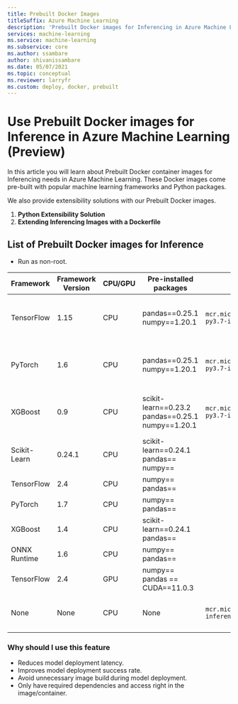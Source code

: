 ```yaml
---
title: Prebuilt Docker Images
titleSuffix: Azure Machine Learning
description: 'Prebuilt Docker images for Inferencing in Azure Machine Learning'
services: machine-learning
ms.service: machine-learning
ms.subservice: core
ms.author: ssambare
author: shivanissambare
ms.date: 05/07/2021
ms.topic: conceptual
ms.reviewer: larryfr
ms.custom: deploy, docker, prebuilt
---
```


# Use Prebuilt Docker images for Inference in Azure Machine Learning (Preview)

In this article you will learn about Prebuilt Docker container images for Inferencing needs in Azure Machine Learning. 
These Docker images come pre-built with popular machine learning frameworks and Python packages.

We also provide extensibility solutions with our Prebuilt Docker images.

1. __Python Extensibility Solution__
2. __Extending Inferencing Images with a Dockerfile__

## List of Prebuilt Docker images for Inference 

* Run as non-root.

Framework | Framework Version | CPU/GPU | Pre-installed packages | MCR Path | Curated Environment
--- | --- | --- | --- | --- | --- |
TensorFlow | 1.15 | CPU | pandas==0.25.1 <br/> numpy==1.20.1 | `mcr.microsoft.com/azureml/tensorflow1.15-py3.7-inference-cpu:latest` | AzureML-TensorFlow-1.15-Inference-CPU  |
PyTorch | 1.6 | CPU | pandas==0.25.1 <br/> numpy==1.20.1 | `mcr.microsoft.com/azureml/pytorch1.6-py3.7-inference-cpu:latest` | AzureML-PyTorch-1.6-Inference-CPU |
XGBoost | 0.9 | CPU | scikit-learn==0.23.2 <br/> pandas==0.25.1 <br/> numpy==1.20.1 | `mcr.microsoft.com/azureml/xgboost0.9-py3.7-inference-cpu:latest` | AzureML-XGBoost-0.9-Inference-CPU |
Scikit-Learn | 0.24.1 | CPU | scikit-learn==0.24.1 <br/> pandas== <br/> numpy== | | |
TensorFlow | 2.4 | CPU | numpy== <br/> pandas== | | |
PyTorch | 1.7 | CPU | numpy== <br/> pandas== | | |
XGBoost | 1.4 | CPU | scikit-learn==0.24.1 </br> pandas== | | |
ONNX Runtime | 1.6 | CPU | numpy== </br> pandas== | | |
TensorFlow | 2.4 | GPU | numpy== </br> pandas == </br> CUDA==11.0.3 | | |
None | None | CPU | None | `mcr.microsoft.com/azureml/minimal-py3.7-inference-cpu:latest` | AzureML-Minimal-Inference-CPU  |

### Why should I use this feature

* Reduces model deployment latency.
* Improves model deployment success rate.
* Avoid unnecessary image build during model deployment.
* Only have required dependencies and access right in the image/container. 

